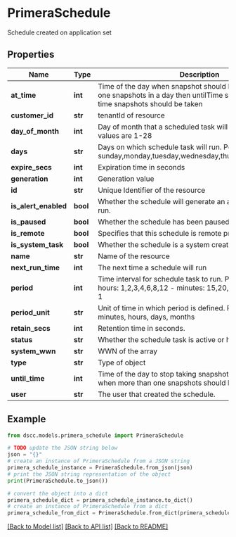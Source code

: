 # PrimeraSchedule

Schedule created on application set

## Properties

Name | Type | Description | Notes
------------ | ------------- | ------------- | -------------
**at_time** | **int** | Time of the day when snapshot should be taken. If more than one snapshots in a day then untilTime specifies until what time snapshots should be taken | [optional] 
**customer_id** | **str** | tenantId of resource | [optional] 
**day_of_month** | **int** | Day of month that a scheduled task will execute. Allowed values are 1-28 | [optional] 
**days** | **str** | Days on which schedule task will run. Possible values: sunday,monday,tuesday,wednesday,thursday,friday,saturday | [optional] 
**expire_secs** | **int** | Expiration time in seconds | [optional] 
**generation** | **int** | Generation value | [optional] 
**id** | **str** | Unique Identifier of the resource | [optional] 
**is_alert_enabled** | **bool** | Whether the schedule will generate an alert if it could not run. | [optional] 
**is_paused** | **bool** | Whether the schedule has been paused. | [optional] 
**is_remote** | **bool** | Specifies that this schedule is remote protection schedule | [optional] 
**is_system_task** | **bool** | Whether the schedule is a system created one. | [optional] 
**name** | **str** | Name of the resource | [optional] 
**next_run_time** | **int** | The next time a schedule will run | [optional] 
**period** | **int** | Time interval for schedule task to run. Possible values:               - hours: 1,2,3,4,6,8,12               - minutes: 15,20,30               - days &amp; months: 1 | [optional] 
**period_unit** | **str** | Unit of time in which period is defined. Possible values: minutes, hours, days, months | [optional] 
**retain_secs** | **int** | Retention time in seconds. | [optional] 
**status** | **str** | Whether the schedule task is active or has been suspended | [optional] 
**system_wwn** | **str** | WWN of the array | [optional] 
**type** | **str** | Type of object | [optional] 
**until_time** | **int** | Time of the day to stop taking snapshots. Applicable only when more than one snapshots should be taken in a day. | [optional] 
**user** | **str** | The user that created the schedule. | [optional] 

## Example

```python
from dscc.models.primera_schedule import PrimeraSchedule

# TODO update the JSON string below
json = "{}"
# create an instance of PrimeraSchedule from a JSON string
primera_schedule_instance = PrimeraSchedule.from_json(json)
# print the JSON string representation of the object
print(PrimeraSchedule.to_json())

# convert the object into a dict
primera_schedule_dict = primera_schedule_instance.to_dict()
# create an instance of PrimeraSchedule from a dict
primera_schedule_from_dict = PrimeraSchedule.from_dict(primera_schedule_dict)
```
[[Back to Model list]](../README.md#documentation-for-models) [[Back to API list]](../README.md#documentation-for-api-endpoints) [[Back to README]](../README.md)


